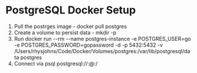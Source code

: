 # PostgreSQL Docker Setup
1. Pull the postrges image - docker pull postgres
2. Create a volume to persist data - mkdir -p <filepath>
3. Run docker run --rm --name postgres-instance -e POSTGRES_USER=go -e POSTGRES_PASSWORD=gopassword -d -p 5432:5432 -v /Users/rhysjohns/Code/Docker/Volumes/postgres:/var/lib/postgresql/data postgres
4. Connect via psql postgresql://<username>:<password>@<host>:<port>/<database>